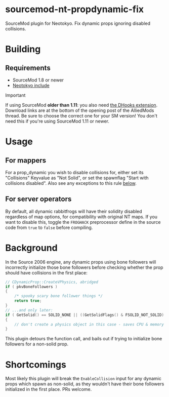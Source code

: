 # sourcemod-nt-propdynamic-fix
SourceMod plugin for Neotokyo. Fix dynamic props ignoring disabled collisions.

# Building
## Requirements
* SourceMod 1.8 or newer
* [Neotokyo include](https://github.com/softashell/sourcemod-nt-include)

> [!IMPORTANT]
> If using SourceMod **older than 1.11**: you also need [the DHooks extension](https://forums.alliedmods.net/showpost.php?p=2588686). Download links are at the bottom of the opening post of the AlliedMods thread. Be sure to choose the correct one for your SM version! You don't need this if you're using SourceMod 1.11 or newer.

# Usage
## For mappers
For a prop_dynamic you wish to disable collisions for, either set its "Collisions" Keyvalue as "Not Solid", or set the spawnflag "Start with collisions disabled".
Also see any exceptions to this rule [below](#for-server-operators).

## For server operators
By default, all dynamic rabbitfrogs will have their solidity disabled regardless of map options, for compatibility with original NT maps.
If you want to disable this, toggle the `FROGHACK` preprocessor define in the source code from `true` to `false` before compiling.

# Background
In the Source 2006 engine, any dynamic props using bone followers will incorrectly initialize those bone followers before checking whether the prop should have collisions in the first place:
```cpp
// CDynamicProp::CreateVPhysics, abridged
if ( pkvBoneFollowers )
{
    /* spooky scary bone follower things */
    return true;
}
// ...and only later:
if ( GetSolid() == SOLID_NONE || ((GetSolidFlags() & FSOLID_NOT_SOLID) && HasSpawnFlags(SF_DYNAMICPROP_NO_VPHYSICS)))
{
    // don't create a physics object in this case - saves CPU & memory
}
```
This plugin detours the function call, and bails out if trying to initialize bone followers for a non-solid prop.

# Shortcomings
Most likely this plugin will break the `EnableCollision` input for any dynamic props which spawn as non-solid, as they wouldn't have their bone followers initialized in the first place. PRs welcome.
